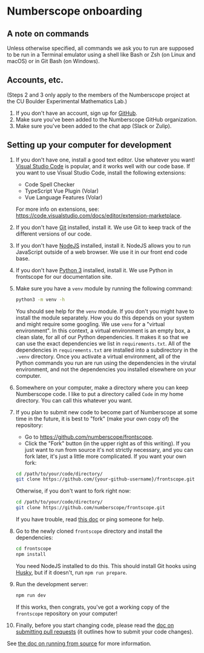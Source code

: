 # Numberscope onboarding

## A note on commands

Unless otherwise specified, all commands we ask you to run are supposed to be
run in a Terminal emulator using a shell like Bash or Zsh (on Linux and macOS)
or in Git Bash (on Windows).

## Accounts, etc.

(Steps 2 and 3 only apply to the members of the Numberscope project at the CU
Boulder Experimental Mathematics Lab.)

1. If you don't have an account, sign up for [GitHub](https://github.com).
2. Make sure you've been added to the Numberscope GitHub organization.
3. Make sure you've been added to the chat app (Slack or Zulip).

## Setting up your computer for development

1. If you don't have one, install a good text editor. Use whatever you want!
   [Visual Studio Code](https://code.visualstudio.com/) is popular, and it
   works well with our code base. If you want to use Visual Studio Code,
   install the following extensions:

    - Code Spell Checker
    - TypeScript Vue Plugin (Volar)
    - Vue Language Features (Volar)

    For more info on extensions, see:
    https://code.visualstudio.com/docs/editor/extension-marketplace.

2. If you don't have [Git](https://git-scm.com/) installed, install it. We use
   Git to keep track of the different versions of our code.
3. If you don't have [NodeJS](https://nodejs.org/en/) installed, install it.
   NodeJS allows you to run JavaScript outside of a web browser. We use it in
   our front end code base.
4. If you don't have [Python 3](https://www.python.org/) installed, install
   it. We use Python in frontscope for our documentation site.
5. Make sure you have a `venv` module by running the following command:
    ```sh
    python3 -m venv -h
    ```
    You should see help for the `venv` module. If you don't you might have to
    install the module separately. How you do this depends on your system and
    might require some googling. We use `venv` for a "virtual environment". In
    this context, a virtual environment is an empty box, a clean slate, for
    all of our Python dependencies. It makes it so that we can use the exact
    dependencies we list in `requirements.txt`. All of the dependencies in
    `requirements.txt` are installed into a subdirectory in the `.venv`
    directory. Once you activate a virtual environment, all of the Python
    commands you run are run using the dependencies in the virutal
    environment, and not the dependencies you installed elsewhere on your
    computer.
6. Somewhere on your computer, make a directory where you can keep Numberscope
   code. I like to put a directory called `Code` in my home directory. You can
   call this whatever you want.
7. If you plan to submit new code to become part of Numberscope at some time
   in the future, it is best to "fork" (make your own copy of) the repository:
    - Go to https://github.com/numberscope/frontscope.
    - Click the "Fork" button (in the upper right as of this writing). If you
      just want to run from source it's not strictly necessary, and you can
      fork later, it's just a little more complicated. If you want your own
      fork:
    ```sh
    cd /path/to/your/code/directory/
    git clone https://github.com/{your-github-username}/frontscope.git
    ```
    Otherwise, if you don't want to fork right now:
    ```sh
    cd /path/to/your/code/directory/
    git clone https://github.com/numberscope/frontscope.git
    ```
    If you have trouble, read
    [this doc](https://docs.github.com/en/repositories/creating-and-managing-repositories/cloning-a-repository)
    or ping someone for help.
8. Go to the newly cloned `frontscope` directory and install the dependencies:
    ```sh
    cd frontscope
    npm install
    ```
    You need NodeJS installed to do this. This should install Git hooks using
    [Husky](https://github.com/typicode/husky), but if it doesn't, run
    `npm run prepare`.
9. Run the development server:
    ```sh
    npm run dev
    ```
    If this works, then congrats, you've got a working copy of the
    `frontscope` repository on your computer!
10. Finally, before you start changing code, please read the
    [doc on submitting pull requests](./submitting-pull-requests.md) (it
    outlines how to submit your code changes).

See [the doc on running from source](./running-from-source.md) for more
information.
